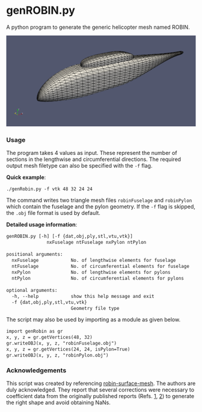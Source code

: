 # genROBIN.py
A python program to generate the generic helicopter mesh named ROBIN.

![screenshot](docs/robin.png?raw=true "ROBIN Body")

### Usage
The program takes 4 values as input. These represent the number of sections in the lengthwise and circumferential directions.
The required output mesh filetype can also be specified with the `-f` flag.

**Quick example**:

    ./genRobin.py -f vtk 48 32 24 24

The command writes two triangle mesh files `robinFuselage` and `robinPylon` which contain the fuselage and the pylon geometry.
If the `-f` flag is skipped, the `.obj` file format is used by default.

**Detailed usage information**:

    genROBIN.py [-h] [-f {dat,obj,ply,stl,vtu,vtk}]
                   nxFuselage ntFuselage nxPylon ntPylon

    positional arguments:
      nxFuselage            No. of lengthwise elements for fuselage
      ntFuselage            No. of circumferential elements for fuselage
      nxPylon               No. of lengthwise elements for pylons
      ntPylon               No. of circumferential elements for pylons
    
    optional arguments:
      -h, --help            show this help message and exit
      -f {dat,obj,ply,stl,vtu,vtk}
                            Geometry file type


The script may also be used by importing as a module as given below.

    import genRobin as gr
    x, y, z = gr.getVertices(48, 32)
    gr.writeOBJ(x, y, z, "robinFuselage.obj")
    x, y, z = gr.getVertices(24, 24, isPylon=True)
    gr.writeOBJ(x, y, z, "robinPylon.obj")


### Acknowledgements
This script was created by referencing [robin-surface-mesh](https://github.com/Applied-Scientific-Research/robin-surface-mesh). The authors are duly acknowledged. They report that several corrections were necessary to coefficient data from the originally published reports (Refs. [1](https://ntrs.nasa.gov/search.jsp?R=19790017844), [2](https://ntrs.nasa.gov/search.jsp?R=19870008231)) to generate the right shape and avoid obtaining NaNs.
